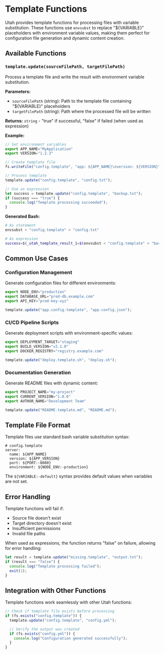 # Template Functions

Utah provides template functions for processing files with variable substitution. These functions use `envsubst` to replace "${VARIABLE}" placeholders with environment variable values, making them perfect for configuration file generation and dynamic content creation.

## Available Functions

### `template.update(sourceFilePath, targetFilePath)`

Process a template file and write the result with environment variable substitution.

**Parameters:**

- `sourceFilePath` (string): Path to the template file containing "${VARIABLE}" placeholders
- `targetFilePath` (string): Path where the processed file will be written

**Returns:** `string` - "true" if successful, "false" if failed (when used as expression)

**Example:**

```typescript
// Set environment variables
export APP_NAME="MyApplication"
export VERSION="1.2.3"

// Create template file
fs.writeFile("config.template", "app: ${APP_NAME}\nversion: ${VERSION}");

// Process template
template.update("config.template", "config.txt");

// Use as expression
let success = template.update("config.template", "backup.txt");
if (success === "true") {
  console.log("Template processing succeeded");
}
```

**Generated Bash:**

```bash
# As statement
envsubst < "config.template" > "config.txt"

# As expression
success=$(_utah_template_result_1=$(envsubst < "config.template" > "backup.txt" && echo "true" || echo "false"); echo ${_utah_template_result_1})
```

## Common Use Cases

### Configuration Management

Generate configuration files for different environments:

```typescript
export NODE_ENV="production"
export DATABASE_URL="prod-db.example.com"
export API_KEY="prod-key-xyz"

template.update("app.config.template", "app.config.json");
```

### CI/CD Pipeline Scripts

Generate deployment scripts with environment-specific values:

```typescript
export DEPLOYMENT_TARGET="staging"
export BUILD_VERSION="v2.1.0"
export DOCKER_REGISTRY="registry.example.com"

template.update("deploy.template.sh", "deploy.sh");
```

### Documentation Generation

Generate README files with dynamic content:

```typescript
export PROJECT_NAME="my-project"
export CURRENT_VERSION="1.0.0"
export AUTHOR_NAME="Development Team"

template.update("README.template.md", "README.md");
```

## Template File Format

Template files use standard bash variable substitution syntax:

```text
# config.template
server:
  name: ${APP_NAME}
  version: ${APP_VERSION}
  port: ${PORT:-8080}
  environment: ${NODE_ENV:-production}
```

The `${VARIABLE:-default}` syntax provides default values when variables are not set.

## Error Handling

Template functions will fail if:

- Source file doesn't exist
- Target directory doesn't exist
- Insufficient permissions
- Invalid file paths

When used as expressions, the function returns "false" on failure, allowing for error handling:

```typescript
let result = template.update("missing.template", "output.txt");
if (result === "false") {
  console.log("Template processing failed");
  exit(1);
}
```

## Integration with Other Functions

Template functions work seamlessly with other Utah functions:

```typescript
// Check if template file exists before processing
if (fs.exists("config.template")) {
  template.update("config.template", "config.yml");

  // Verify the output was created
  if (fs.exists("config.yml")) {
    console.log("Configuration generated successfully");
  }
}
```
